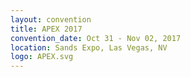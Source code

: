 ```yaml
---
layout: convention
title: APEX 2017
convention_date: Oct 31 - Nov 02, 2017
location: Sands Expo, Las Vegas, NV
logo: APEX.svg
---
```

